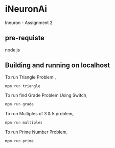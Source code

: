 # iNeuronAi

Ineuron - Assignment 2

## pre-requiste

node js

## Building and running on localhost

To run Triangle Problem ,

```sh
npm run triangle
```

To run find Grade Problem Using Switch,

```sh
npm run grade
```

To run Multiples of 3 & 5 problem,

```sh
npm run multiples
```

To run Prime Number Problem,

```sh
npm run prime
```
